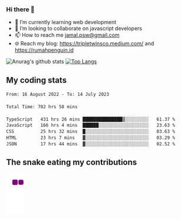 ### Hi there 👋

<!--
**padepokanpenguin/padepokanpenguin** is a ✨ _special_ ✨ repository because its `README.md` (this file) appears on your GitHub profile.
-->

- 🌱 I’m currently learning  web development
- 👯 I’m looking to collaborate on javascript developers
- 📫 How to reach me jamal.psw@gmail.com
- 🌐 Reach my blog:
   https://tripletwinsco.medium.com/ and
   https://rumahpenguin.id

![Anurag's github stats](https://github-readme-stats.vercel.app/api?username=padepokanpenguin&count_private=true&disable_animations=false&show_icons=true&theme=default)
[![Top Langs](https://github-readme-stats.vercel.app/api/top-langs/?username=padepokanpenguin&theme=default&layout=compact)](https://github.com/padepokanpenguin)

## My coding stats

<!--START_SECTION:waka-->

```txt
From: 16 August 2022 - To: 14 July 2023

Total Time: 702 hrs 58 mins

TypeScript   431 hrs 26 mins ███████████████▒░░░░░░░░░   61.37 %
JavaScript   166 hrs 4 mins  ██████░░░░░░░░░░░░░░░░░░░   23.63 %
CSS          25 hrs 32 mins  █░░░░░░░░░░░░░░░░░░░░░░░░   03.63 %
HTML         23 hrs 7 mins   ▓░░░░░░░░░░░░░░░░░░░░░░░░   03.29 %
JSON         17 hrs 44 mins  ▓░░░░░░░░░░░░░░░░░░░░░░░░   02.52 %
```

<!--END_SECTION:waka-->


## The snake eating my contributions
![snake gif](https://github.com/padepokanpenguin/padepokanpenguin/blob/output/github-contribution-grid-snake.gif)
